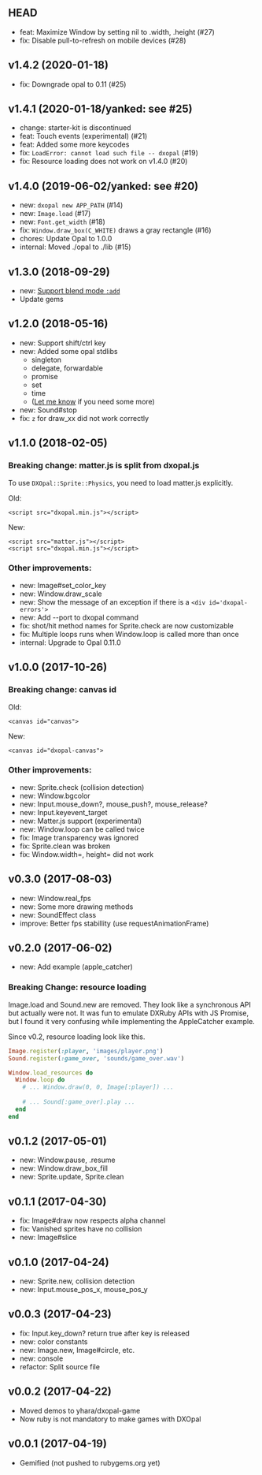 ## HEAD

- feat: Maximize Window by setting nil to .width, .height (#27)
- fix: Disable pull-to-refresh on mobile devices (#28)

## v1.4.2 (2020-01-18)

- fix: Downgrade opal to 0.11 (#25)

## v1.4.1 (2020-01-18/yanked: see #25)

- change: starter-kit is discontinued
- feat: Touch events (experimental) (#21)
- feat: Added some more keycodes
- fix: `LoadError: cannot load such file -- dxopal` (#19)
- fix: Resource loading does not work on v1.4.0 (#20)

## v1.4.0 (2019-06-02/yanked: see #20)

- new: `dxopal new APP_PATH` (#14)
- new: `Image.load` (#17)
- new: `Font.get_width` (#18)
- fix: `Window.draw_box(C_WHITE)` draws a gray rectangle (#16)
- chores: Update Opal to 1.0.0
- internal: Moved ./opal to ./lib (#15)

## v1.3.0 (2018-09-29)

- new: [Support blend mode `:add`](https://github.com/yhara/dxopal/pull/11)
- Update gems 

## v1.2.0 (2018-05-16)

- new: Support shift/ctrl key 
- new: Added some opal stdlibs
  - singleton
  - delegate, forwardable
  - promise
  - set
  - time
  - ([Let me know](https://github.com/yhara/dxopal/issues/) if you need some more)
- new: Sound#stop
- fix: `z` for draw_xx did not work correctly

## v1.1.0 (2018-02-05)

### Breaking change: matter.js is split from dxopal.js

To use `DXOpal::Sprite::Physics`, you need to load matter.js explicitly.

Old:
    
    <script src="dxopal.min.js"></script>

New:

    <script src="matter.js"></script>
    <script src="dxopal.min.js"></script>

### Other improvements:

- new: Image#set_color_key
- new: Window.draw_scale
- new: Show the message of an exception if there is a `<div id='dxopal-errors'>`
- new: Add --port to dxopal command
- fix: shot/hit method names for Sprite.check are now customizable
- fix: Multiple loops runs when Window.loop is called more than once
- internal: Upgrade to Opal 0.11.0

## v1.0.0 (2017-10-26)

### Breaking change: canvas id

Old:

    <canvas id="canvas">

New:

    <canvas id="dxopal-canvas">

### Other improvements:

- new: Sprite.check (collision detection)
- new: Window.bgcolor
- new: Input.mouse_down?, mouse_push?, mouse_release?
- new: Input.keyevent_target
- new: Matter.js support (experimental)
- new: Window.loop can be called twice
- fix: Image transparency was ignored
- fix: Sprite.clean was broken
- fix: Window.width=, height= did not work

## v0.3.0 (2017-08-03)

- new: Window.real_fps
- new: Some more drawing methods
- new: SoundEffect class
- improve: Better fps stabillity (use requestAnimationFrame)

## v0.2.0 (2017-06-02)

- new: Add example (apple_catcher)

### Breaking Change: resource loading

Image.load and Sound.new are removed. They look like a synchronous API
but actually were not. It was fun to emulate DXRuby APIs with JS Promise,
but I found it 
very confusing while implementing the AppleCatcher example.

Since v0.2, resource loading look like this.

```rb
Image.register(:player, 'images/player.png')
Sound.register(:game_over, 'sounds/game_over.wav')

Window.load_resources do
  Window.loop do
    # ... Window.draw(0, 0, Image[:player]) ...
    
    # ... Sound[:game_over].play ...
  end
end
```

## v0.1.2 (2017-05-01)

- new: Window.pause, .resume
- new: Window.draw_box_fill
- new: Sprite.update, Sprite.clean

## v0.1.1 (2017-04-30)

- fix: Image#draw now respects alpha channel
- fix: Vanished sprites have no collision
- new: Image#slice

## v0.1.0 (2017-04-24)

- new: Sprite.new, collision detection
- new: Input.mouse_pos_x, mouse_pos_y

## v0.0.3 (2017-04-23)

- fix: Input.key_down? return true after key is released
- new: color constants
- new: Image.new, Image#circle, etc.
- new: console
- refactor: Split source file

## v0.0.2 (2017-04-22)

- Moved demos to yhara/dxopal-game
- Now ruby is not mandatory to make games with DXOpal

## v0.0.1 (2017-04-19)

- Gemified (not pushed to rubygems.org yet)
